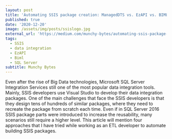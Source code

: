 ```yaml
---
layout: post
title: 'Automating SSIS package creation: ManagedDTS vs. EzAPI vs. BIML vs. ETLGen'
published: true
date: '2020-12-20'
image: /assets/img/posts/ssislogo.jpg
external_url: 'https://medium.com/munchy-bytes/automating-ssis-package-creation-manageddts-vs-ezapi-vs-biml-vs-etlgen-d0dca92bf416'
tags:
  - SSIS
  - data integration
  - EzAPI
  - Biml
  - SQL Server
subtitle: Munchy Bytes
---
```

Even after the rise of Big Data technologies, Microsoft SQL Server Integration Services still one of the most popular data integration tools. Mainly, SSIS developers use Visual Studio to develop their data integration packages. One of the main challenges that face the SSIS developers is that they design tens of hundreds of similar packages, where they need to recreate the package from scratch each time. Even if in SQL Server 2016 SSIS package parts were introduced to increase the reusability, many scenarios still require a higher level.
This article will mention four approaches that I have tried while working as an ETL developer to automate building SSIS packages.
